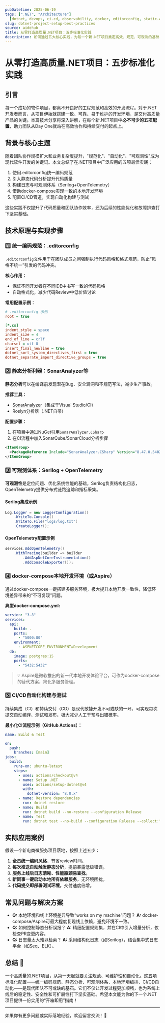 ```yaml
---
pubDatetime: 2025-06-19
tags: [".NET", "Architecture"]
  [dotnet, devops, ci-cd, observability, docker, editorconfig, static-analysis]
slug: dotnet-project-setup-best-practices
source: aidehub
title: 从零打造高质量.NET项目：五步标准化实践
description: 如何通过五大核心实践，为每一个新.NET项目奠定高效、规范、可观测的基础，助力团队专注交付业务价值。
---
```


# 从零打造高质量.NET项目：五步标准化实践

## 引言

每一个成功的软件项目，都离不开良好的工程规范和高效的开发流程。对于.NET开发者而言，从项目伊始就搭建一致、可靠、易于维护的开发环境，是交付高质量产品的关键。本篇技术分享将深入讲解，在每个新.NET项目中**必不可少的五项配置**，助力团队从Day One就站在高效协作和持续交付的起点上。

## 背景与核心主题

随着团队协作规模扩大和业务复杂度提升，"规范化"、"自动化"、"可观测性"成为现代软件开发的关键词。本文总结了在.NET项目中广泛应用的五项最佳实践：

1. 使用.editorconfig统一编码规范
2. 引入静态代码分析提升代码质量
3. 构建日志与可观测体系（Serilog+OpenTelemetry）
4. 借助docker-compose实现一致的本地开发环境
5. 配置CI/CD管道，实现自动化构建与测试

这些实践不仅提升了代码质量和团队协作效率，还为后续的性能优化和故障排查打下坚实基础。

## 技术原理与实现步骤

### 1️⃣ 统一编码规范：.editorconfig

`.editorconfig`文件用于在团队成员之间强制执行代码风格和格式规范，防止“风格不统一”引发的代码冲突。

**核心作用：**

- 保证不同开发者在不同IDE中书写一致的代码风格
- 自动格式化，减少代码Review中低价值讨论

**常用配置示例：**

```ini
# .editorconfig 示例
root = true

[*.cs]
indent_style = space
indent_size = 4
end_of_line = crlf
charset = utf-8
insert_final_newline = true
dotnet_sort_system_directives_first = true
dotnet_separate_import_directive_groups = true
```

### 2️⃣ 静态分析利器：SonarAnalyzer等

**静态分析**可以在编译前发现潜在Bug、安全漏洞和不规范写法，减少生产事故。

**推荐工具：**

- [SonarAnalyzer](https://docs.sonarsource.com/sonarcloud/analysis/languages/csharp/)（集成于Visual Studio/CI）
- Roslyn分析器（.NET自带）

**配置步骤：**

1. 在项目中通过NuGet引用`SonarAnalyzer.CSharp`
2. 在CI流程中加入SonarQube/SonarCloud分析步骤

```xml
<ItemGroup>
  <PackageReference Include="SonarAnalyzer.CSharp" Version="8.47.0.54028"/>
</ItemGroup>
```

### 3️⃣ 可观测体系：Serilog + OpenTelemetry

**可观测性**是定位问题、优化系统性能的基础。Serilog负责结构化日志，OpenTelemetry提供分布式链路追踪和指标采集。

#### Serilog集成示例

```csharp
Log.Logger = new LoggerConfiguration()
    .WriteTo.Console()
    .WriteTo.File("logs/log.txt")
    .CreateLogger();
```

#### OpenTelemetry配置示例

```csharp
services.AddOpenTelemetry()
    .WithTracing(builder => builder
        .AddAspNetCoreInstrumentation()
        .AddConsoleExporter());
```

### 4️⃣ docker-compose本地开发环境（或Aspire）

通过docker-compose一键搭建多服务环境，极大提升本地开发一致性，降低环境差异带来的“不可复现”问题。

**典型docker-compose.yml:**

```yaml
version: "3.8"
services:
  api:
    build: .
    ports:
      - "5000:80"
    environment:
      - ASPNETCORE_ENVIRONMENT=Development
  db:
    image: postgres:15
    ports:
      - "5432:5432"
```

> 💡 Aspire是微软推出的新一代本地开发体验平台，可作为docker-compose的替代方案，简化多服务管理。

### 5️⃣ CI/CD自动化构建与测试

持续集成（CI）和持续交付（CD）是现代敏捷开发不可或缺的一环，可实现每次提交自动编译、测试和发布，极大减少人工干预与出错概率。

**最小化CI流程示例（GitHub Actions）：**

```yaml
name: Build & Test

on:
  push:
    branches: [main]
jobs:
  build:
    runs-on: ubuntu-latest
    steps:
      - uses: actions/checkout@v4
      - name: Setup .NET
        uses: actions/setup-dotnet@v4
        with:
          dotnet-version: "8.0.x"
      - name: Restore dependencies
        run: dotnet restore
      - name: Build
        run: dotnet build --no-restore --configuration Release
      - name: Test
        run: dotnet test --no-build --configuration Release --collect:"XPlat Code Coverage"
```

## 实际应用案例

假设一个新电商微服务项目落地，按照上述五步：

1. **全员统一编码风格**，节省review时间。
2. **每次推送自动触发静态分析**，提前暴露低级错误。
3. **服务上线后日志清晰、性能瓶颈易查找**。
4. **新同事一键启动本地所有依赖服务**，无环境困扰。
5. **代码提交即部署测试环境**，交付速度倍增。

## 常见问题与解决方案

- **Q:** 本地环境和线上环境差异导致“works on my machine”问题？
  **A:** docker-compose/Aspire可最大程度复现线上依赖，避免环境不一致。
- **Q:** 如何控制静态分析误报？
  **A:** 精细配置规则集，并在CI中引入增量分析，仅检查PR变更内容。
- **Q:** 日志量太大难以检索？
  **A:** 采用结构化日志（如Serilog），结合集中式日志平台（如Seq、ELK）。

## 总结 🎯

一个高质量的.NET项目，从第一天起就要关注规范、可维护性和自动化。这五项标准化配置——统一编码规范、静态分析、可观测体系、本地环境编排、CI/CD自动化——是现代团队不可或缺的基石。它们不仅让开发过程更加顺畅，也为系统上线后的稳定性、安全性和可扩展性打下坚实基础。希望本文能为你的下一个.NET项目提供一份实用的“开箱即用”指南！

---

如果你有更多问题或实际落地经验，欢迎留言交流！🚀
